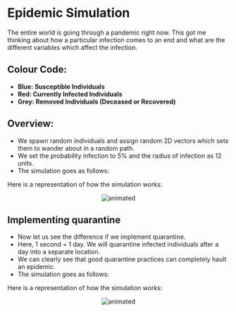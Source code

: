 # Epidemic Simulation

The entire world is going through a pandemic right now. This got me thinking about how a particular infection comes to an end and what are the different variables which affect the infection.

## Colour Code:
- **Blue: Susceptible Individuals**
- **Red: Currently Infected Individuals**
- **Grey: Removed Individuals (Deceased or Recovered)**

## Overview:
- We spawn random individuals and assign random 2D vectors which sets them to wander about in a random path.
- We set the probability infection to 5% and the radius of infection as 12 units.
- The simulation goes as follows:

Here is a representation of how the simulation works:
<p align="center">
  <img src="epidemicS.gif" alt="animated" />
</p>

## Implementing quarantine
- Now let us see the difference if we implement quarantine. 
- Here, 1 second = 1 day. We will quarantine infected individuals after a day into a separate location.
- We can clearly see that good quarantine practices can completely hault an epidemic.
- The simulation goes as follows:

Here is a representation of how the simulation works:
<p align="center">
  <img src="quarantine.gif" alt="animated" />
</p>
